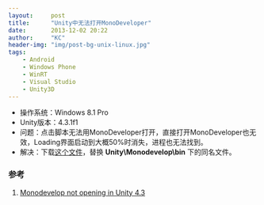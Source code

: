 ```yaml
---
layout:     post
title:      "Unity中无法打开MonoDeveloper"
date:       2013-12-02 20:22
author:     "KC"
header-img: "img/post-bg-unix-linux.jpg"
tags:
    - Android
    - Windows Phone
    - WinRT
    - Visual Studio
    - Unity3D
---
```



- 操作系统：Windows 8.1 Pro
- Unity版本：4.3.1f1
- 问题：点击脚本无法用MonoDeveloper打开，直接打开MonoDeveloper也无效，Loading界面启动到大概50%时消失，进程也无法找到。
- 解决：下载[这个文件](https://raw.githubusercontent.com/kimiazhu/kimiazhu.github.io/master/_posts/attachments/2013-12-02/glibsharpglue-2.dll)，替换 **Unity\Monodevelop\bin** 下的同名文件。

### 参考

1. [Monodevelop not opening in Unity 4.3](http://answers.unity3d.com/questions/574157/monodevelop-not-opening-in-unity-43.html)